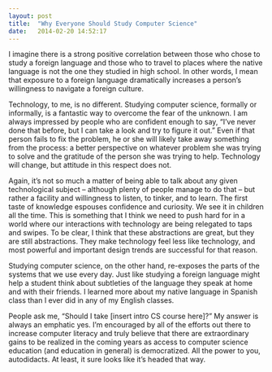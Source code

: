 ```yaml
---
layout: post
title:  "Why Everyone Should Study Computer Science"
date:   2014-02-20 14:52:17
---
```


I imagine there is a strong positive correlation between those who chose to study a foreign language and those who to travel to places where the native language is not the one they studied in high school. In other words, I mean that exposure to a foreign language dramatically increases a person’s willingness to navigate a foreign culture.

Technology, to me, is no different. Studying computer science, formally or informally, is a fantastic way to overcome the fear of the unknown. I am always impressed by people who are confident enough to say, “I’ve never done that before, but I can take a look and try to figure it out.” Even if that person fails to fix the problem, he or she will likely take away something from the process: a better perspective on whatever problem she was trying to solve and the gratitude of the person she was trying to help.
Technology will change, but attitude in this respect does not.

Again, it’s not so much a matter of being able to talk about any given technological subject – although plenty of people manage to do that – but rather a facility and willingness to listen, to tinker, and to learn. The first taste of knowledge espouses confidence and curiosity. We see it in children all the time. This is something that I think we need to push hard for in a world where our interactions with technology are being relegated to taps and swipes. To be clear, I think that these abstractions are great, but they are still abstractions. They make technology feel less like technology, and most powerful and important design trends are successful for that reason.

Studying computer science, on the other hand, re-exposes the parts of the systems that we use every day. Just like studying a foreign language might help a student think about subtleties of the language they speak at home and with their friends. I learned more about my native language in Spanish class than I ever did in any of my English classes.

People ask me, “Should I take [insert intro CS course here]?” My answer is always an emphatic yes. I’m encouraged by all of the efforts out there to increase computer literacy and truly believe that there are extraordinary gains to be realized in the coming years as access to computer science education (and education in general) is democratized. All the power to you, autodidacts. At least, it sure looks like it’s headed that way.